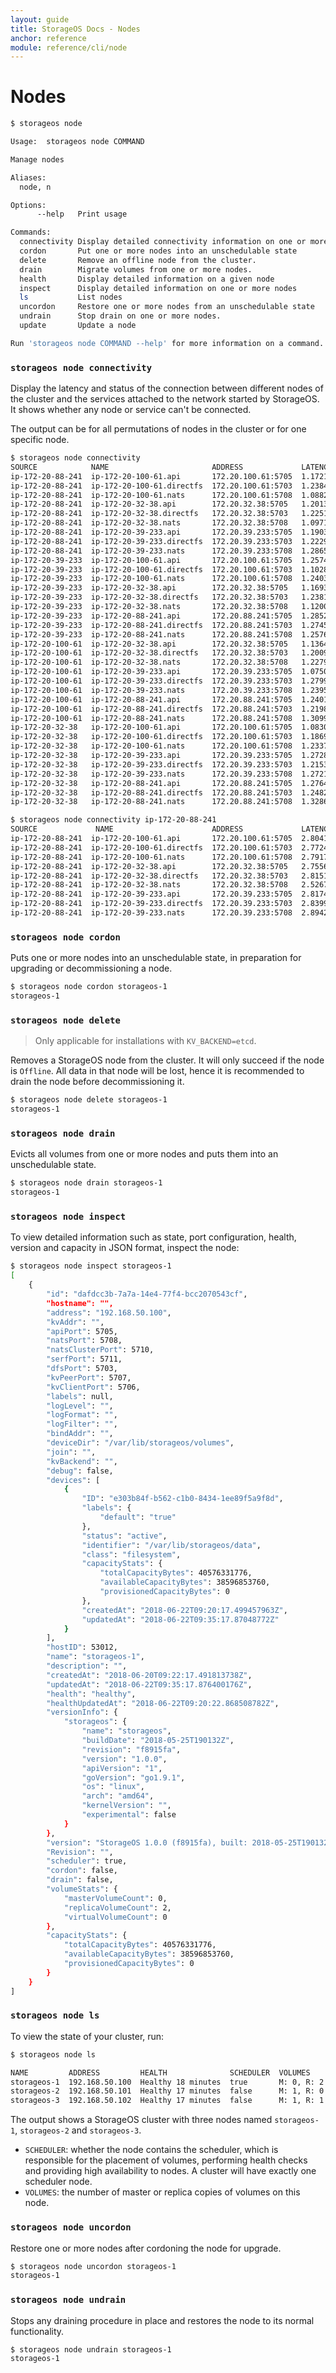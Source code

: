```yaml
---
layout: guide
title: StorageOS Docs - Nodes
anchor: reference
module: reference/cli/node
---
```


# Nodes

```bash
$ storageos node

Usage:  storageos node COMMAND

Manage nodes

Aliases:
  node, n

Options:
      --help   Print usage

Commands:
  connectivity Display detailed connectivity information on one or more nodes
  cordon       Put one or more nodes into an unschedulable state
  delete       Remove an offline node from the cluster.
  drain        Migrate volumes from one or more nodes.
  health       Display detailed information on a given node
  inspect      Display detailed information on one or more nodes
  ls           List nodes
  uncordon     Restore one or more nodes from an unschedulable state
  undrain      Stop drain on one or more nodes.
  update       Update a node

Run 'storageos node COMMAND --help' for more information on a command.
```

### `storageos node connectivity`

Display the latency and status of the connection between different nodes of the
cluster and the services attached to the network started by StorageOS. It shows
whether any node or service can't be connected.

The output can be for all permutations of nodes in the cluster or for one
specific node. 

```bash
$ storageos node connectivity 
SOURCE            NAME                       ADDRESS             LATENCY     STATUS  MESSAGE
ip-172-20-88-241  ip-172-20-100-61.api       172.20.100.61:5705  1.172108ms  OK  
ip-172-20-88-241  ip-172-20-100-61.directfs  172.20.100.61:5703  1.238443ms  OK  
ip-172-20-88-241  ip-172-20-100-61.nats      172.20.100.61:5708  1.088224ms  OK  
ip-172-20-88-241  ip-172-20-32-38.api        172.20.32.38:5705   1.201392ms  OK  
ip-172-20-88-241  ip-172-20-32-38.directfs   172.20.32.38:5703   1.225196ms  OK  
ip-172-20-88-241  ip-172-20-32-38.nats       172.20.32.38:5708   1.097115ms  OK  
ip-172-20-88-241  ip-172-20-39-233.api       172.20.39.233:5705  1.190318ms  OK  
ip-172-20-88-241  ip-172-20-39-233.directfs  172.20.39.233:5703  1.222903ms  OK  
ip-172-20-88-241  ip-172-20-39-233.nats      172.20.39.233:5708  1.286556ms  OK  
ip-172-20-39-233  ip-172-20-100-61.api       172.20.100.61:5705  1.257497ms  OK  
ip-172-20-39-233  ip-172-20-100-61.directfs  172.20.100.61:5703  1.102858ms  OK  
ip-172-20-39-233  ip-172-20-100-61.nats      172.20.100.61:5708  1.240308ms  OK  
ip-172-20-39-233  ip-172-20-32-38.api        172.20.32.38:5705   1.169309ms  OK  
ip-172-20-39-233  ip-172-20-32-38.directfs   172.20.32.38:5703   1.238169ms  OK  
ip-172-20-39-233  ip-172-20-32-38.nats       172.20.32.38:5708   1.120058ms  OK  
ip-172-20-39-233  ip-172-20-88-241.api       172.20.88.241:5705  1.285212ms  OK  
ip-172-20-39-233  ip-172-20-88-241.directfs  172.20.88.241:5703  1.274576ms  OK  
ip-172-20-39-233  ip-172-20-88-241.nats      172.20.88.241:5708  1.257659ms  OK  
ip-172-20-100-61  ip-172-20-32-38.api        172.20.32.38:5705   1.136496ms  OK  
ip-172-20-100-61  ip-172-20-32-38.directfs   172.20.32.38:5703   1.200905ms  OK  
ip-172-20-100-61  ip-172-20-32-38.nats       172.20.32.38:5708   1.227956ms  OK  
ip-172-20-100-61  ip-172-20-39-233.api       172.20.39.233:5705  1.075072ms  OK  
ip-172-20-100-61  ip-172-20-39-233.directfs  172.20.39.233:5703  1.279988ms  OK  
ip-172-20-100-61  ip-172-20-39-233.nats      172.20.39.233:5708  1.239564ms  OK  
ip-172-20-100-61  ip-172-20-88-241.api       172.20.88.241:5705  1.240107ms  OK  
ip-172-20-100-61  ip-172-20-88-241.directfs  172.20.88.241:5703  1.219858ms  OK  
ip-172-20-100-61  ip-172-20-88-241.nats      172.20.88.241:5708  1.309962ms  OK  
ip-172-20-32-38   ip-172-20-100-61.api       172.20.100.61:5705  1.08306ms   OK  
ip-172-20-32-38   ip-172-20-100-61.directfs  172.20.100.61:5703  1.186921ms  OK  
ip-172-20-32-38   ip-172-20-100-61.nats      172.20.100.61:5708  1.233717ms  OK  
ip-172-20-32-38   ip-172-20-39-233.api       172.20.39.233:5705  1.272816ms  OK  
ip-172-20-32-38   ip-172-20-39-233.directfs  172.20.39.233:5703  1.215386ms  OK  
ip-172-20-32-38   ip-172-20-39-233.nats      172.20.39.233:5708  1.272102ms  OK  
ip-172-20-32-38   ip-172-20-88-241.api       172.20.88.241:5705  1.276441ms  OK  
ip-172-20-32-38   ip-172-20-88-241.directfs  172.20.88.241:5703  1.248265ms  OK  
ip-172-20-32-38   ip-172-20-88-241.nats      172.20.88.241:5708  1.328679ms  OK  
```

```bash
$ storageos node connectivity ip-172-20-88-241
SOURCE             NAME                      ADDRESS             LATENCY     STATUS  MESSAGE
ip-172-20-88-241  ip-172-20-100-61.api       172.20.100.61:5705  2.804153ms  OK  
ip-172-20-88-241  ip-172-20-100-61.directfs  172.20.100.61:5703  2.77249ms   OK  
ip-172-20-88-241  ip-172-20-100-61.nats      172.20.100.61:5708  2.791746ms  OK  
ip-172-20-88-241  ip-172-20-32-38.api        172.20.32.38:5705   2.755615ms  OK  
ip-172-20-88-241  ip-172-20-32-38.directfs   172.20.32.38:5703   2.815147ms  OK  
ip-172-20-88-241  ip-172-20-32-38.nats       172.20.32.38:5708   2.526776ms  OK  
ip-172-20-88-241  ip-172-20-39-233.api       172.20.39.233:5705  2.817432ms  OK  
ip-172-20-88-241  ip-172-20-39-233.directfs  172.20.39.233:5703  2.839914ms  OK  
ip-172-20-88-241  ip-172-20-39-233.nats      172.20.39.233:5708  2.894249ms  OK  
```

### `storageos node cordon`

Puts one or more nodes into an unschedulable state, in preparation for upgrading or
decommissioning a node.

```bash
$ storageos node cordon storageos-1
storageos-1
```

### `storageos node delete`

> Only applicable for installations with `KV_BACKEND=etcd`.

Removes a StorageOS node from the cluster. It will only succeed if the node is
`Offline`. All data in that node will be lost, hence it is recommended to drain
the node before decommissioning it.

```bash
$ storageos node delete storageos-1
storageos-1
```

### `storageos node drain`

Evicts all volumes from one or more nodes and puts them into an unschedulable state.

```bash
$ storageos node drain storageos-1
storageos-1
```

### `storageos node inspect`

To view detailed information such as state, port configuration, 
health, version and capacity in JSON format, inspect the node:

```bash
$ storageos node inspect storageos-1
[
    {
        "id": "dafdcc3b-7a7a-14e4-77f4-bcc2070543cf",
        "hostname": "",
        "address": "192.168.50.100",
        "kvAddr": "",
        "apiPort": 5705,
        "natsPort": 5708,
        "natsClusterPort": 5710,
        "serfPort": 5711,
        "dfsPort": 5703,
        "kvPeerPort": 5707,
        "kvClientPort": 5706,
        "labels": null,
        "logLevel": "",
        "logFormat": "",
        "logFilter": "",
        "bindAddr": "",
        "deviceDir": "/var/lib/storageos/volumes",
        "join": "",
        "kvBackend": "",
        "debug": false,
        "devices": [
            {
                "ID": "e303b84f-b562-c1b0-8434-1ee89f5a9f8d",
                "labels": {
                    "default": "true"
                },
                "status": "active",
                "identifier": "/var/lib/storageos/data",
                "class": "filesystem",
                "capacityStats": {
                    "totalCapacityBytes": 40576331776,
                    "availableCapacityBytes": 38596853760,
                    "provisionedCapacityBytes": 0
                },
                "createdAt": "2018-06-22T09:20:17.499457963Z",
                "updatedAt": "2018-06-22T09:35:17.87048772Z"
            }
        ],
        "hostID": 53012,
        "name": "storageos-1",
        "description": "",
        "createdAt": "2018-06-20T09:22:17.491813738Z",
        "updatedAt": "2018-06-22T09:35:17.876400176Z",
        "health": "healthy",
        "healthUpdatedAt": "2018-06-22T09:20:22.868508782Z",
        "versionInfo": {
            "storageos": {
                "name": "storageos",
                "buildDate": "2018-05-25T190132Z",
                "revision": "f8915fa",
                "version": "1.0.0",
                "apiVersion": "1",
                "goVersion": "go1.9.1",
                "os": "linux",
                "arch": "amd64",
                "kernelVersion": "",
                "experimental": false
            }
        },
        "version": "StorageOS 1.0.0 (f8915fa), built: 2018-05-25T190132Z",
        "Revision": "",
        "scheduler": true,
        "cordon": false,
        "drain": false,
        "volumeStats": {
            "masterVolumeCount": 0,
            "replicaVolumeCount": 2,
            "virtualVolumeCount": 0
        },
        "capacityStats": {
            "totalCapacityBytes": 40576331776,
            "availableCapacityBytes": 38596853760,
            "provisionedCapacityBytes": 0
        }
    }
]
```

### `storageos node ls`

To view the state of your cluster, run:

```bash
$ storageos node ls

NAME         ADDRESS         HEALTH              SCHEDULER  VOLUMES     TOTAL    USED   VERSION
storageos-1  192.168.50.100  Healthy 18 minutes  true       M: 0, R: 2  40.58GB  4.88%  1.0.0
storageos-2  192.168.50.101  Healthy 17 minutes  false      M: 1, R: 0  40.58GB  4.88%  1.0.0
storageos-3  192.168.50.102  Healthy 17 minutes  false      M: 1, R: 1  40.58GB  4.88%  1.0.0
```

The output shows a StorageOS cluster with three nodes named
`storageos-1`, `storageos-2` and `storageos-3`.

- `SCHEDULER`: whether the node contains the scheduler, which is responsible for
  the placement of volumes, performing health checks and providing high
  availability to nodes. A cluster will have exactly one scheduler node.
- `VOLUMES`: the number of master or replica copies of volumes on this node.

### `storageos node uncordon`

Restore one or more nodes after cordoning the node for upgrade.

```bash
$ storageos node uncordon storageos-1
storageos-1
```

### `storageos node undrain`

Stops any draining procedure in place and restores the node to its normal functionality.

```bash
$ storageos node undrain storageos-1 
storageos-1
```
